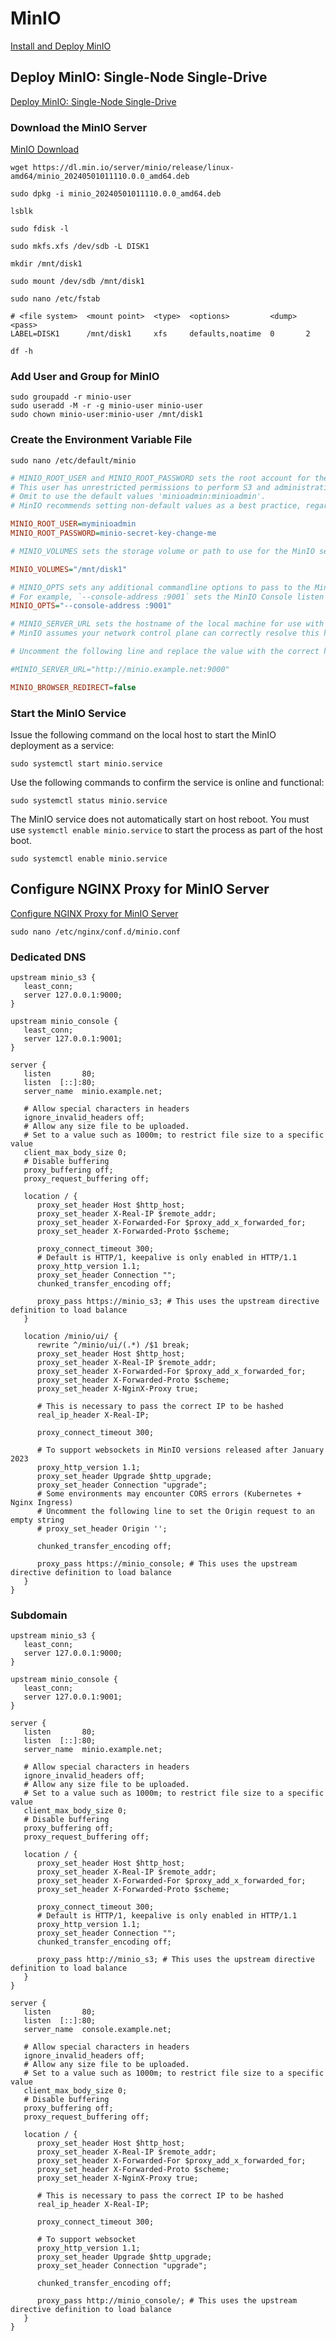# MinIO

[Install and Deploy MinIO](https://min.io/docs/minio/linux/operations/installation.html)

## Deploy MinIO: Single-Node Single-Drive

[Deploy MinIO: Single-Node Single-Drive](https://min.io/docs/minio/linux/operations/install-deploy-manage/deploy-minio-single-node-single-drive.html)

### Download the MinIO Server

[MinIO Download](https://min.io/download)

```shell
wget https://dl.min.io/server/minio/release/linux-amd64/minio_20240501011110.0.0_amd64.deb
```

```shell
sudo dpkg -i minio_20240501011110.0.0_amd64.deb
```

```shell
lsblk
```

```shell
sudo fdisk -l
```

```shell
sudo mkfs.xfs /dev/sdb -L DISK1
```

```shell
mkdir /mnt/disk1 
```

```shell
sudo mount /dev/sdb /mnt/disk1 
```

```shell
sudo nano /etc/fstab
```

```
# <file system>  <mount point>  <type>  <options>         <dump>  <pass>
LABEL=DISK1      /mnt/disk1     xfs     defaults,noatime  0       2
```

```shell
df -h 
```

### Add User and Group for MinIO

```shell
sudo groupadd -r minio-user
sudo useradd -M -r -g minio-user minio-user
sudo chown minio-user:minio-user /mnt/disk1
```

### Create the Environment Variable File

```shell
sudo nano /etc/default/minio
```

```ini
# MINIO_ROOT_USER and MINIO_ROOT_PASSWORD sets the root account for the MinIO server.
# This user has unrestricted permissions to perform S3 and administrative API operations on any resource in the deployment.
# Omit to use the default values 'minioadmin:minioadmin'.
# MinIO recommends setting non-default values as a best practice, regardless of environment

MINIO_ROOT_USER=myminioadmin
MINIO_ROOT_PASSWORD=minio-secret-key-change-me

# MINIO_VOLUMES sets the storage volume or path to use for the MinIO server.

MINIO_VOLUMES="/mnt/disk1"

# MINIO_OPTS sets any additional commandline options to pass to the MinIO server.
# For example, `--console-address :9001` sets the MinIO Console listen port
MINIO_OPTS="--console-address :9001"

# MINIO_SERVER_URL sets the hostname of the local machine for use with the MinIO Server
# MinIO assumes your network control plane can correctly resolve this hostname to the local machine

# Uncomment the following line and replace the value with the correct hostname for the local machine and port for the MinIO server (9000 by default).

#MINIO_SERVER_URL="http://minio.example.net:9000"

MINIO_BROWSER_REDIRECT=false
```

### Start the MinIO Service

Issue the following command on the local host to start the MinIO deployment as a service:

```shell
sudo systemctl start minio.service
```

Use the following commands to confirm the service is online and functional:

```shell
sudo systemctl status minio.service
```

The MinIO service does not automatically start on host reboot. You must use `systemctl enable minio.service` to start the process as part of the host boot.

```shell
sudo systemctl enable minio.service
```

## Configure NGINX Proxy for MinIO Server

[Configure NGINX Proxy for MinIO Server](https://min.io/docs/minio/linux/integrations/setup-nginx-proxy-with-minio.html)

```shell
sudo nano /etc/nginx/conf.d/minio.conf
```

### Dedicated DNS

```nginx
upstream minio_s3 {
   least_conn;
   server 127.0.0.1:9000;
}

upstream minio_console {
   least_conn;
   server 127.0.0.1:9001;
}

server {
   listen       80;
   listen  [::]:80;
   server_name  minio.example.net;

   # Allow special characters in headers
   ignore_invalid_headers off;
   # Allow any size file to be uploaded.
   # Set to a value such as 1000m; to restrict file size to a specific value
   client_max_body_size 0;
   # Disable buffering
   proxy_buffering off;
   proxy_request_buffering off;

   location / {
      proxy_set_header Host $http_host;
      proxy_set_header X-Real-IP $remote_addr;
      proxy_set_header X-Forwarded-For $proxy_add_x_forwarded_for;
      proxy_set_header X-Forwarded-Proto $scheme;

      proxy_connect_timeout 300;
      # Default is HTTP/1, keepalive is only enabled in HTTP/1.1
      proxy_http_version 1.1;
      proxy_set_header Connection "";
      chunked_transfer_encoding off;

      proxy_pass https://minio_s3; # This uses the upstream directive definition to load balance
   }

   location /minio/ui/ {
      rewrite ^/minio/ui/(.*) /$1 break;
      proxy_set_header Host $http_host;
      proxy_set_header X-Real-IP $remote_addr;
      proxy_set_header X-Forwarded-For $proxy_add_x_forwarded_for;
      proxy_set_header X-Forwarded-Proto $scheme;
      proxy_set_header X-NginX-Proxy true;

      # This is necessary to pass the correct IP to be hashed
      real_ip_header X-Real-IP;

      proxy_connect_timeout 300;

      # To support websockets in MinIO versions released after January 2023
      proxy_http_version 1.1;
      proxy_set_header Upgrade $http_upgrade;
      proxy_set_header Connection "upgrade";
      # Some environments may encounter CORS errors (Kubernetes + Nginx Ingress)
      # Uncomment the following line to set the Origin request to an empty string
      # proxy_set_header Origin '';

      chunked_transfer_encoding off;

      proxy_pass https://minio_console; # This uses the upstream directive definition to load balance
   }
}
```

### Subdomain

```nginx
upstream minio_s3 {
   least_conn;
   server 127.0.0.1:9000;
}

upstream minio_console {
   least_conn;
   server 127.0.0.1:9001;
}

server {
   listen       80;
   listen  [::]:80;
   server_name  minio.example.net;

   # Allow special characters in headers
   ignore_invalid_headers off;
   # Allow any size file to be uploaded.
   # Set to a value such as 1000m; to restrict file size to a specific value
   client_max_body_size 0;
   # Disable buffering
   proxy_buffering off;
   proxy_request_buffering off;

   location / {
      proxy_set_header Host $http_host;
      proxy_set_header X-Real-IP $remote_addr;
      proxy_set_header X-Forwarded-For $proxy_add_x_forwarded_for;
      proxy_set_header X-Forwarded-Proto $scheme;

      proxy_connect_timeout 300;
      # Default is HTTP/1, keepalive is only enabled in HTTP/1.1
      proxy_http_version 1.1;
      proxy_set_header Connection "";
      chunked_transfer_encoding off;

      proxy_pass http://minio_s3; # This uses the upstream directive definition to load balance
   }
}

server {
   listen       80;
   listen  [::]:80;
   server_name  console.example.net;

   # Allow special characters in headers
   ignore_invalid_headers off;
   # Allow any size file to be uploaded.
   # Set to a value such as 1000m; to restrict file size to a specific value
   client_max_body_size 0;
   # Disable buffering
   proxy_buffering off;
   proxy_request_buffering off;

   location / {
      proxy_set_header Host $http_host;
      proxy_set_header X-Real-IP $remote_addr;
      proxy_set_header X-Forwarded-For $proxy_add_x_forwarded_for;
      proxy_set_header X-Forwarded-Proto $scheme;
      proxy_set_header X-NginX-Proxy true;

      # This is necessary to pass the correct IP to be hashed
      real_ip_header X-Real-IP;

      proxy_connect_timeout 300;

      # To support websocket
      proxy_http_version 1.1;
      proxy_set_header Upgrade $http_upgrade;
      proxy_set_header Connection "upgrade";

      chunked_transfer_encoding off;

      proxy_pass http://minio_console/; # This uses the upstream directive definition to load balance
   }
}
```
